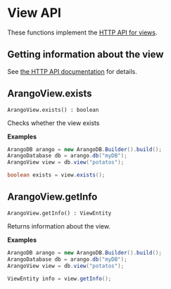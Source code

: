 <!-- don't edit here, its from https://@github.com/arangodb/arangodb-java-driver.git / docs/Drivers/ -->
# View API

These functions implement the
[HTTP API for views](../../../..//HTTP/Views/index.html).

## Getting information about the view

See
[the HTTP API documentation](../../../..//HTTP/Views/Getting.html)
for details.

## ArangoView.exists

```
ArangoView.exists() : boolean
```

Checks whether the view exists

**Examples**

```Java
ArangoDB arango = new ArangoDB.Builder().build();
ArangoDatabase db = arango.db("myDB");
ArangoView view = db.view("potatos");

boolean exists = view.exists();
```

## ArangoView.getInfo

```
ArangoView.getInfo() : ViewEntity
```

Returns information about the view.

**Examples**

```Java
ArangoDB arango = new ArangoDB.Builder().build();
ArangoDatabase db = arango.db("myDB");
ArangoView view = db.view("potatos");

ViewEntity info = view.getInfo();
```
